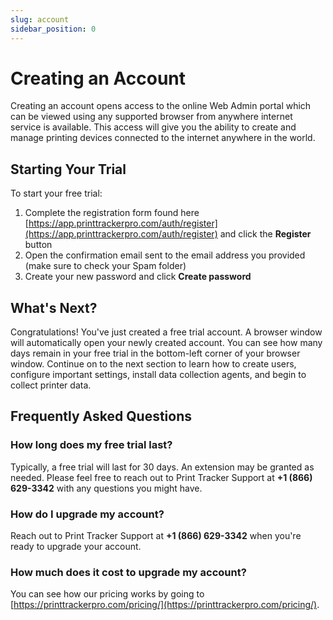 ```yaml
---
slug: account
sidebar_position: 0
---
```


# Creating an Account

Creating an account opens access to the online Web Admin portal which can be viewed using any supported browser from anywhere internet service is available. This access will give you the ability to create and manage printing devices connected to the internet anywhere in the world.

## Starting Your Trial

To start your free trial:

1. Complete the registration form found here [https://app.printtrackerpro.com/auth/register](https://app.printtrackerpro.com/auth/register) and click the **Register** button
2. Open the confirmation email sent to the email address you provided (make sure to check your Spam folder)
3. Create your new password and click **Create password**

<!-- ![Registration form](../images/registration-form.png) -->

## What's Next?

Congratulations! You've just created a free trial account. A browser window will automatically open your newly created account. You can see how many days remain in your free trial in the bottom-left corner of your browser window. Continue on to the next section to learn how to create users, configure important settings, install data collection agents, and begin to collect printer data.

## Frequently Asked Questions

### How long does my free trial last?

Typically, a free trial will last for 30 days. An extension may be granted as needed. Please feel free to reach out to Print Tracker Support at **+1 (866) 629-3342** with any questions you might have.

### How do I upgrade my account?

Reach out to Print Tracker Support at **+1 (866) 629-3342** when you're ready to upgrade your account.

### How much does it cost to upgrade my account?

You can see how our pricing works by going to [https://printtrackerpro.com/pricing/](https://printtrackerpro.com/pricing/).

